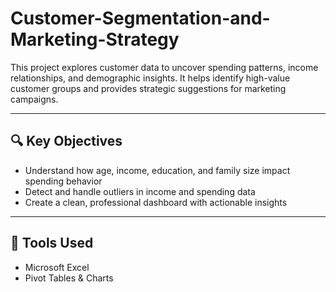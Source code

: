 # Customer-Segmentation-and-Marketing-Strategy

This project explores customer data to uncover spending patterns, income relationships, and demographic insights. It helps identify high-value customer groups and provides strategic suggestions for marketing campaigns.

---
## 🔍 Key Objectives

- Understand how age, income, education, and family size impact spending behavior   
- Detect and handle outliers in income and spending data  
- Create a clean, professional dashboard with actionable insights  

---
## 📌 Tools Used

- Microsoft Excel   
- Pivot Tables & Charts  
